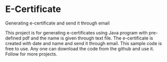 # E-Certificate
Generating e-certificate and send it through email

This project is for generating e-certificates using Java program with pre-defined pdf and the name is given through text file.
The e-certificate is created with date and name and send it through email.
This sample code is free to use. Any one can download the code from the github and use it.
Follow for more projects.

